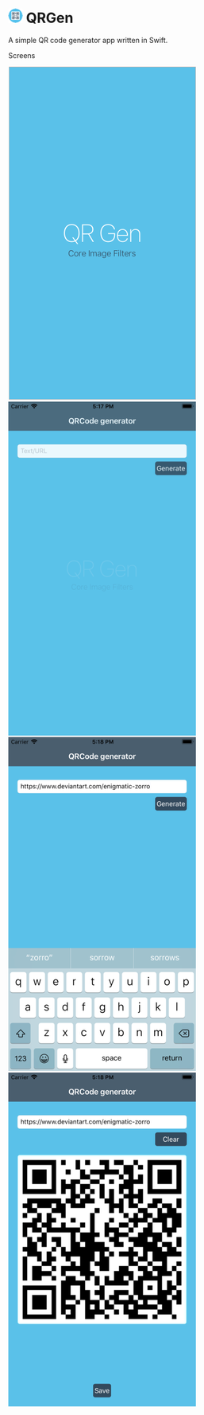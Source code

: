 #  ![QRGen][logo] QRGen
[logo]: https://raw.githubusercontent.com/enigmatic7earth/QRGen/master/QRGen/Assets.xcassets/AppIcon.appiconset/Icon-Small.png "QR code generator"

A simple QR code generator app written in Swift.

Screens

![Splash screen][screen1]
![Main screen][screen2]
![Main screen 2][screen3]
![QR generated screen][screen4]

[screen1]: https://raw.githubusercontent.com/enigmatic7earth/QRGen/master/QRGen/screeens/Screen%20Shot%202018-09-06%20at%205.23.31%20PM.png "Splash screen"
[screen2]: https://raw.githubusercontent.com/enigmatic7earth/QRGen/master/QRGen/screeens/Simulator%20Screen%20Shot%20-%20iPhone%208%20Plus%20-%202018-09-06%20at%2017.17.01.png "Main screen"
[screen3]: https://raw.githubusercontent.com/enigmatic7earth/QRGen/master/QRGen/screeens/Simulator%20Screen%20Shot%20-%20iPhone%208%20Plus%20-%202018-09-06%20at%2017.18.08.png "Main screen 2"
[screen4]: https://raw.githubusercontent.com/enigmatic7earth/QRGen/master/QRGen/screeens/Simulator%20Screen%20Shot%20-%20iPhone%208%20Plus%20-%202018-09-06%20at%2017.18.17.png " QR code generated screen"
